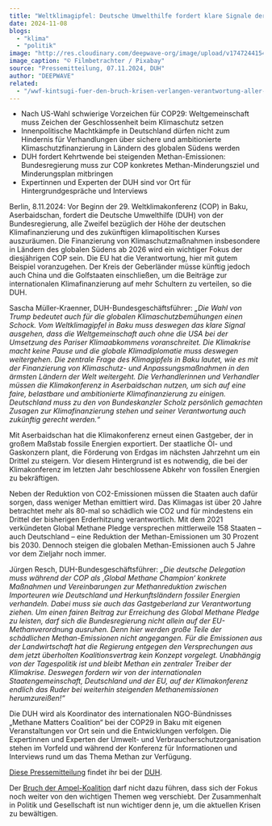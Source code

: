 ```yaml
---
title: "Weltklimagipfel: Deutsche Umwelthilfe fordert klare Signale der Bundesregierung für Klimafinanzierung und Methan-Minderung"
date: 2024-11-08
blogs: 
  - "klima"
  - "politik"
image: "http://res.cloudinary.com/deepwave-org/image/upload/v1747244154/deepwave.org/climate-action-4150536_1280.jpg"
image_caption: "© Filmbetrachter / Pixabay"
source: "Pressemitteilung, 07.11.2024, DUH"
author: "DEEPWAVE"
related: 
  - "/wwf-kintsugi-fuer-den-bruch-krisen-verlangen-verantwortung-aller-demokratischen-parteien/"
---
```


- Nach US-Wahl schwierige Vorzeichen für COP29: Weltgemeinschaft muss Zeichen der Geschlossenheit beim Klimaschutz setzen
- Innenpolitische Machtkämpfe in Deutschland dürfen nicht zum Hindernis für Verhandlungen über sichere und ambitionierte Klimaschutzfinanzierung in Ländern des globalen Südens werden
- DUH fordert Kehrtwende bei steigenden Methan-Emissionen: Bundesregierung muss zur COP konkretes Methan-Minderungsziel und Minderungsplan mitbringen
- Expertinnen und Experten der DUH sind vor Ort für Hintergrundgespräche und Interviews

Berlin, 8.11.2024: Vor Beginn der 29. Weltklimakonferenz (COP) in Baku, Aserbaidschan, fordert die Deutsche Umwelthilfe (DUH) von der Bundesregierung, alle Zweifel bezüglich der Höhe der deutschen Klimafinanzierung und des zukünftigen klimapolitischen Kurses auszuräumen. Die Finanzierung von Klimaschutzmaßnahmen insbesondere in Ländern des globalen Südens ab 2026 wird ein wichtiger Fokus der diesjährigen COP sein. Die EU hat die Verantwortung, hier mit gutem Beispiel voranzugehen. Der Kreis der Geberländer müsse künftig jedoch auch China und die Golfstaaten einschließen, um die Beiträge zur internationalen Klimafinanzierung auf mehr Schultern zu verteilen, so die DUH.

Sascha Müller-Kraenner, DUH-Bundesgeschäftsführer: _„Die Wahl von Trump bedeutet auch für die globalen Klimaschutzbemühungen einen Schock. Vom Weltklimagipfel in Baku muss deswegen das klare Signal ausgehen, dass die Weltgemeinschaft auch ohne die USA bei der Umsetzung des Pariser Klimaabkommens voranschreitet. Die Klimakrise macht keine Pause und die globale Klimadiplomatie muss deswegen weitergehen. Die zentrale Frage des Klimagipfels in Baku lautet, wie es mit der Finanzierung von Klimaschutz- und Anpassungsmaßnahmen in den ärmsten Ländern der Welt weitergeht. Die Verhandlerinnen und Verhandler müssen die Klimakonferenz in Aserbaidschan nutzen, um sich auf eine faire, belastbare und ambitionierte Klimafinanzierung zu einigen. Deutschland muss zu den von Bundeskanzler Scholz persönlich gemachten Zusagen zur Klimafinanzierung stehen und seiner Verantwortung auch zukünftig gerecht werden.“_

Mit Aserbaidschan hat die Klimakonferenz erneut einen Gastgeber, der in großem Maßstab fossile Energien exportiert. Der staatliche Öl- und Gaskonzern plant, die Förderung von Erdgas im nächsten Jahrzehnt um ein Drittel zu steigern. Vor diesem Hintergrund ist es notwendig, die bei der Klimakonferenz im letzten Jahr beschlossene Abkehr von fossilen Energien zu bekräftigen.

Neben der Reduktion von CO2-Emissionen müssen die Staaten auch dafür sorgen, dass weniger Methan emittiert wird. Das Klimagas ist über 20 Jahre betrachtet mehr als 80-mal so schädlich wie CO2 und für mindestens ein Drittel der bisherigen Erderhitzung verantwortlich. Mit dem 2021 verkündeten Global Methane Pledge versprechen mittlerweile 158 Staaten – auch Deutschland – eine Reduktion der Methan-Emissionen um 30 Prozent bis 2030. Dennoch steigen die globalen Methan-Emissionen auch 5 Jahre vor dem Zieljahr noch immer.

Jürgen Resch, DUH-Bundesgeschäftsführer: _„Die deutsche Delegation muss während der COP als ‚Global Methane Champion‘ konkrete Maßnahmen und Vereinbarungen zur Methanreduktion zwischen Importeuren wie Deutschland und Herkunftsländern fossiler Energien verhandeln. Dabei muss sie auch das Gastgeberland zur Verantwortung ziehen. Um einen fairen Beitrag zur Erreichung des Global Methane Pledge zu leisten, darf sich die Bundesregierung nicht allein auf der EU-Methanverordnung ausruhen. Denn hier werden große Teile der schädlichen Methan-Emissionen nicht angegangen. Für die Emissionen aus der Landwirtschaft hat die Regierung entgegen den Versprechungen aus dem jetzt überholten Koalitionsvertrag kein Konzept vorgelegt. Unabhängig von der Tagespolitik ist und bleibt Methan ein zentraler Treiber der Klimakrise. Deswegen fordern wir von der internationalen Staatengemeinschaft, Deutschland und der EU, auf der Klimakonferenz endlich das Ruder bei weiterhin steigenden Methanemissionen herumzureißen!“_

Die DUH wird als Koordinator des internationalen NGO-Bündnisses „Methane Matters Coalition“ bei der COP29 in Baku mit eigenen Veranstaltungen vor Ort sein und die Entwicklungen verfolgen. Die Expertinnen und Experten der Umwelt- und Verbraucherschutzorganisation stehen im Vorfeld und während der Konferenz für Informationen und Interviews rund um das Thema Methan zur Verfügung.

[Diese Pressemitteilung](https://www.duh.de/presse/pressemitteilungen/pressemitteilung/weltklimagipfel-deutsche-umwelthilfe-fordert-klare-signale-der-bundesregierung-fuer-klimafinanzierun/) findet ihr bei der [DUH](https://www.duh.de/).

Der [Bruch der Ampel-Koalition](https://www.deepwave.org/wwf-kintsugi-fuer-den-bruch-krisen-verlangen-verantwortung-aller-demokratischen-parteien/) darf nicht dazu führen, dass sich der Fokus noch weiter von den wichtigen Themen weg verschiebt. Der Zusammenhalt in Politik und Gesellschaft ist nun wichtiger denn je, um die aktuellen Krisen zu bewältigen.
